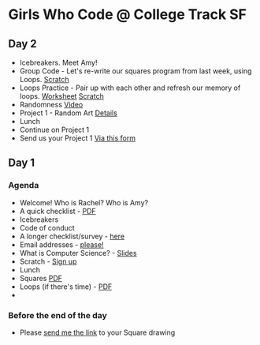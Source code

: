 # Girls Who Code @ College Track SF

## Day 2
* Icebreakers. Meet Amy!
* Group Code - Let's re-write our squares program from last week, using Loops. [Scratch]()
* Loops Practice - Pair up with each other and refresh our memory of loops. [Worksheet](https://raw.githubusercontent.com/rbobbins/collegetrack/master/dec6/loops_practice.png) [Scratch](http://scratch.mit.edu/projects/24289306/)
* Randomness [Video](https://www.youtube.com/watch?v=toHQCrb4a38&feature=player_embedded)
* Project 1 - Random Art [Details](https://github.com/rbobbins/collegetrack/raw/master/dec6/generative_art_lab.pdf)
* Lunch
* Continue on Project 1
* Send us your Project 1 [Via this form](https://docs.google.com/forms/d/1GGKAS7pUQL7m-kBaLIsnNWSdQ9RRz-675IIsOsnDxqM/viewform)


## Day 1
### Agenda
* Welcome! Who is Rachel? Who is Amy?
* A quick checklist - [PDF](https://github.com/rbobbins/collegetrack/blob/master/nov22/Check%20List.pdf?raw=true)
* Icebreakers
* Code of conduct
* A longer checklist/survey - [here](http://www.erasurvey.org/survey3/gwcclub1.htm)
* Email addresses - [please!](https://docs.google.com/forms/d/1CeF7-hRQhGM3n8IwogWE9JrpLEyviDsMySePd4zwMYQ/viewform)
* What is Computer Science? -  [Slides](https://github.com/rbobbins/collegetrack/blob/master/nov22/1%20Real%20World%20CS%20Examples.pdf?raw=true)
* Scratch - [Sign up](http://scratch.mit.edu/)
* Lunch
* Squares [PDF](https://github.com/rbobbins/collegetrack/blob/master/nov22/1%20First%20Square%20Lab.pdf?raw=true)
* Loops (if there's time) - [PDF](https://github.com/rbobbins/collegetrack/blob/master/nov22/1%20Generative%20Art%20Lab.pdf?raw=true)
* 

### Before the end of the day
* Please [send me the link](https://docs.google.com/forms/d/18Ynm73qJQ1FNGxiTJZLgw3DuOwjFL2tWC7wznC-iSpQ/viewform) to your Square drawing
